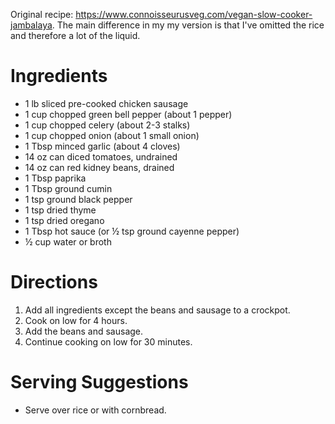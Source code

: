Original recipe: https://www.connoisseurusveg.com/vegan-slow-cooker-jambalaya. The main difference in my my version is that I've omitted the rice and therefore a lot of the liquid.

# Ingredients

- 1 lb sliced pre-cooked chicken sausage
- 1 cup chopped green bell pepper (about 1 pepper)
- 1 cup chopped celery (about 2-3 stalks)
- 1 cup chopped onion (about 1 small onion)
- 1 Tbsp minced garlic (about 4 cloves)
- 14 oz can diced tomatoes, undrained
- 14 oz can red kidney beans, drained
- 1 Tbsp paprika
- 1 Tbsp ground cumin
- 1 tsp ground black pepper
- 1 tsp dried thyme
- 1 tsp dried oregano
- 1 Tbsp hot sauce (or ½ tsp ground cayenne pepper)
- ½ cup water or broth

# Directions

1. Add all ingredients except the beans and sausage to a crockpot.
1. Cook on low for 4 hours.
1. Add the beans and sausage.
1. Continue cooking on low for 30 minutes.

# Serving Suggestions

- Serve over rice or with cornbread.

